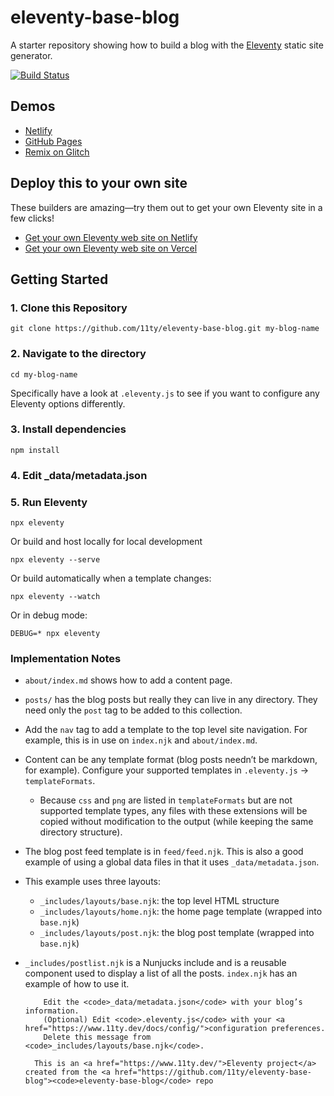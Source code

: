 # eleventy-base-blog

A starter repository showing how to build a blog with the [Eleventy](https://github.com/11ty/eleventy) static site generator.

[![Build Status](https://travis-ci.org/11ty/eleventy-base-blog.svg?branch=master)](https://travis-ci.org/11ty/eleventy-base-blog)

## Demos

* [Netlify](https://eleventy-base-blog.netlify.com/)
* [GitHub Pages](https://11ty.github.io/eleventy-base-blog/)
* [Remix on Glitch](https://glitch.com/~11ty-eleventy-base-blog)

## Deploy this to your own site

These builders are amazing—try them out to get your own Eleventy site in a few clicks!

* [Get your own Eleventy web site on Netlify](https://app.netlify.com/start/deploy?repository=https://github.com/11ty/eleventy-base-blog)
* [Get your own Eleventy web site on Vercel](https://vercel.com/import/project?template=11ty%2Feleventy-base-blog)

## Getting Started

### 1. Clone this Repository

```
git clone https://github.com/11ty/eleventy-base-blog.git my-blog-name
```


### 2. Navigate to the directory

```
cd my-blog-name
```

Specifically have a look at `.eleventy.js` to see if you want to configure any Eleventy options differently.

### 3. Install dependencies

```
npm install
```

### 4. Edit _data/metadata.json

### 5. Run Eleventy

```
npx eleventy
```

Or build and host locally for local development
```
npx eleventy --serve
```

Or build automatically when a template changes:
```
npx eleventy --watch
```

Or in debug mode:
```
DEBUG=* npx eleventy
```

### Implementation Notes

* `about/index.md` shows how to add a content page.
* `posts/` has the blog posts but really they can live in any directory. They need only the `post` tag to be added to this collection.
* Add the `nav` tag to add a template to the top level site navigation. For example, this is in use on `index.njk` and `about/index.md`.
* Content can be any template format (blog posts needn’t be markdown, for example). Configure your supported templates in `.eleventy.js` -> `templateFormats`.
	* Because `css` and `png` are listed in `templateFormats` but are not supported template types, any files with these extensions will be copied without modification to the output (while keeping the same directory structure).
* The blog post feed template is in `feed/feed.njk`. This is also a good example of using a global data files in that it uses `_data/metadata.json`.
* This example uses three layouts:
  * `_includes/layouts/base.njk`: the top level HTML structure
  * `_includes/layouts/home.njk`: the home page template (wrapped into `base.njk`)
  * `_includes/layouts/post.njk`: the blog post template (wrapped into `base.njk`)
* `_includes/postlist.njk` is a Nunjucks include and is a reusable component used to display a list of all the posts. `index.njk` has an example of how to use it.


          Edit the <code>_data/metadata.json</code> with your blog’s information.
          (Optional) Edit <code>.eleventy.js</code> with your <a href="https://www.11ty.dev/docs/config/">configuration preferences.
          Delete this message from <code>_includes/layouts/base.njk</code>.
        
        This is an <a href="https://www.11ty.dev/">Eleventy project</a> created from the <a href="https://github.com/11ty/eleventy-base-blog"><code>eleventy-base-blog</code> repo